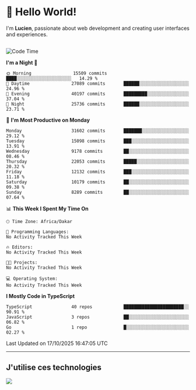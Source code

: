 # 👋 Hello World!

I'm **Lucien**, passionate about web development and creating user interfaces and experiences.

##

<!--START_SECTION:waka-->
![Code Time](http://img.shields.io/badge/Code%20Time-3%2C921%20hrs%2018%20mins-blue)

**I'm a Night 🦉** 

```text
🌞 Morning                15509 commits       ████░░░░░░░░░░░░░░░░░░░░░   14.29 % 
🌆 Daytime                27089 commits       ██████░░░░░░░░░░░░░░░░░░░   24.96 % 
🌃 Evening                40197 commits       █████████░░░░░░░░░░░░░░░░   37.04 % 
🌙 Night                  25736 commits       ██████░░░░░░░░░░░░░░░░░░░   23.71 % 
```
📅 **I'm Most Productive on Monday** 

```text
Monday                   31602 commits       ███████░░░░░░░░░░░░░░░░░░   29.12 % 
Tuesday                  15098 commits       ███░░░░░░░░░░░░░░░░░░░░░░   13.91 % 
Wednesday                9178 commits        ██░░░░░░░░░░░░░░░░░░░░░░░   08.46 % 
Thursday                 22053 commits       █████░░░░░░░░░░░░░░░░░░░░   20.32 % 
Friday                   12132 commits       ███░░░░░░░░░░░░░░░░░░░░░░   11.18 % 
Saturday                 10179 commits       ██░░░░░░░░░░░░░░░░░░░░░░░   09.38 % 
Sunday                   8289 commits        ██░░░░░░░░░░░░░░░░░░░░░░░   07.64 % 
```


📊 **This Week I Spent My Time On** 

```text
🕑︎ Time Zone: Africa/Dakar

💬 Programming Languages: 
No Activity Tracked This Week

🔥 Editors: 
No Activity Tracked This Week

🐱‍💻 Projects: 
No Activity Tracked This Week

💻 Operating System: 
No Activity Tracked This Week
```

**I Mostly Code in TypeScript** 

```text
TypeScript               40 repos            ███████████████████████░░   90.91 % 
JavaScript               3 repos             ██░░░░░░░░░░░░░░░░░░░░░░░   06.82 % 
Go                       1 repo              █░░░░░░░░░░░░░░░░░░░░░░░░   02.27 % 
```




 Last Updated on 17/10/2025 16:47:05 UTC
<!--END_SECTION:waka-->
---

## J'utilise ces technologies

<p align="left">
  <a href="https://skillicons.dev">
    <img src="https://skillicons.dev/icons?i=ts,js,go,ruby,css,scss,tailwind,react,vite,nextjs,docker,figma,ableton" />
  </a>
</p>

